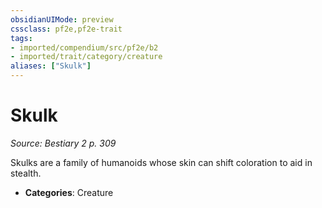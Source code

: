 ```yaml
---
obsidianUIMode: preview
cssclass: pf2e,pf2e-trait
tags:
- imported/compendium/src/pf2e/b2
- imported/trait/category/creature
aliases: ["Skulk"]
---
```

# Skulk  
*Source: Bestiary 2 p. 309*  

Skulks are a family of humanoids whose skin can shift coloration to aid in stealth.

- **Categories**: Creature